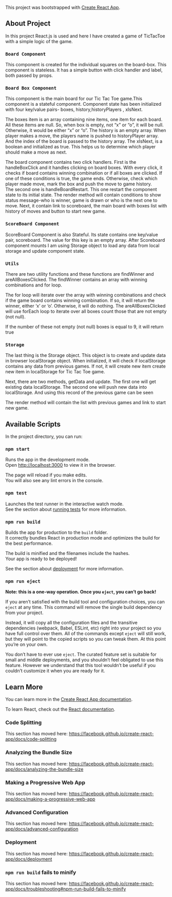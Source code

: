 This project was bootstrapped with [Create React App](https://github.com/facebook/create-react-app).

## About Project
In this project React.js is used and here I have created a game of TicTacToe with a simple logic of the game.
### `Board Component`
  This component is created for the individual squares on the board-box. This component is stateless. It has a simple button with click handler and label, both passed by props.

### `Board Box Component`
  This component is the main board for our Tic Tac Toe game.This component is a stateful component. Component state has been initialized with four key/value pairs- boxes, history,historyPlayers , xIsNext.<br/>
  
  The boxes item is an array containing nine items, one item for each board. All these items are null. So, when box is empty, not “x” or “o”, it will be null. Otherwise, it would be either “x” or “o”. The history is an empty array. When player makes a move, the players name is pushed to historyPlayer array. And the index of the board is passed to the history array. The xIsNext, is a boolean and initialized as true. This helps us to determine which player should make a move as next.<br/>
  
  The board component contains two click handlers. First is the handleBoxClick and it handles clicking on board boxes. With every click, it checks if board contains winning combination or if all boxes are clicked. If one of these conditions is true, the game ends. Otherwise, check which player made move, mark the box and push the move to game history.<br/>
The second one is handleBoardRestart. This one restart the component state to its initial state. The render method will contain conditions to show status message-who is winner, game is drawn or who is the next one to move. Next, it contain link to scoreboard, the main board with boxes list with history of moves and button to start new game.<br/>

### `ScoreBoard Component`
  ScoreBoard Component is also Stateful. Its state contains one key/value pair, scoreboard. The value for this key is an empty array. After Scoreboard component mounts I am using Storage object to load any data from local storage and update component state.
  
### `Utils`
  There are two utility functions and these functions are findWinner and areAllBoxesClicked. The findWinner contains an array with winning combinations and for loop.

The for loop will iterate over the array with winning combinations and check if the game board contains winning combination. If so, it will return the winner, either ‘x’ or ‘o’. Otherwise, it will do nothing. The areAllBoxesClicked will use forEach loop to iterate over all boxes count those that are not empty (not null).

If the number of these not empty (not null) boxes is equal to 9, it will return true

### `Storage`
The last thing is the Storage object. This object is to create and update data in browser localStorage object. When initialized, it will check if localStorage contains any data from previous games. If not, it will create new item create new item in localStorage for Tic Tac Toe game.

Next, there are two methods, getData and update. The first one will get existing data localStorage. The second one will push new data into localStorage. And using this record of the previous game can be seen

The render method will contain the list with previous games and link to start new game.
## Available Scripts

In the project directory, you can run:

### `npm start`

Runs the app in the development mode.<br />
Open [http://localhost:3000](http://localhost:3000) to view it in the browser.

The page will reload if you make edits.<br />
You will also see any lint errors in the console.

### `npm test`

Launches the test runner in the interactive watch mode.<br />
See the section about [running tests](https://facebook.github.io/create-react-app/docs/running-tests) for more information.

### `npm run build`

Builds the app for production to the `build` folder.<br />
It correctly bundles React in production mode and optimizes the build for the best performance.

The build is minified and the filenames include the hashes.<br />
Your app is ready to be deployed!

See the section about [deployment](https://facebook.github.io/create-react-app/docs/deployment) for more information.

### `npm run eject`

**Note: this is a one-way operation. Once you `eject`, you can’t go back!**

If you aren’t satisfied with the build tool and configuration choices, you can `eject` at any time. This command will remove the single build dependency from your project.

Instead, it will copy all the configuration files and the transitive dependencies (webpack, Babel, ESLint, etc) right into your project so you have full control over them. All of the commands except `eject` will still work, but they will point to the copied scripts so you can tweak them. At this point you’re on your own.

You don’t have to ever use `eject`. The curated feature set is suitable for small and middle deployments, and you shouldn’t feel obligated to use this feature. However we understand that this tool wouldn’t be useful if you couldn’t customize it when you are ready for it.


## Learn More

You can learn more in the [Create React App documentation](https://facebook.github.io/create-react-app/docs/getting-started).

To learn React, check out the [React documentation](https://reactjs.org/).

### Code Splitting

This section has moved here: https://facebook.github.io/create-react-app/docs/code-splitting

### Analyzing the Bundle Size

This section has moved here: https://facebook.github.io/create-react-app/docs/analyzing-the-bundle-size

### Making a Progressive Web App

This section has moved here: https://facebook.github.io/create-react-app/docs/making-a-progressive-web-app

### Advanced Configuration

This section has moved here: https://facebook.github.io/create-react-app/docs/advanced-configuration

### Deployment

This section has moved here: https://facebook.github.io/create-react-app/docs/deployment

### `npm run build` fails to minify

This section has moved here: https://facebook.github.io/create-react-app/docs/troubleshooting#npm-run-build-fails-to-minify
